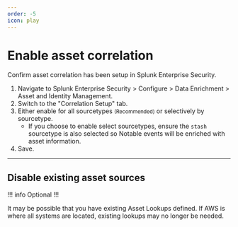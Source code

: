 ```yaml
---
order: -5
icon: play
---
```


# Enable asset correlation

Confirm asset correlation has been setup in Splunk Enterprise Security.

1. Navigate to Splunk Enterprise Security > Configure > Data Enrichment > Asset and Identity Management.
1. Switch to the "Correlation Setup" tab.
1. Either enable for all sourcetypes <small>(Recommended)</small> or selectively by sourcetype.
    - If you choose to enable select sourcetypes, ensure the `stash` sourcetype is also selected so Notable events will be enriched with asset information.
1. Save.

---

## Disable existing asset sources

!!! info Optional
!!!

It may be possible that you have existing Asset Lookups defined. If AWS is where all systems are located, existing lookups may no longer be needed.